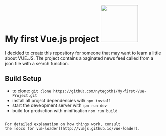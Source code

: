# My first Vue.js project <img src="https://vuejs.org/images/logo.png" width="120" height="120">
I decided to create this repository for someone that may want to learn a little about VUE.JS.
The project contains a paginated news feed called from a json file with a search function.

## Build Setup

* to clone: `git clone https://github.com/nytegoth1/My-first-Vue-Project.git`
* install all project dependencies with `npm install`
* start the development server with `npm run dev`
* build for production with minification `npm run build`

```

For detailed explanation on how things work, consult 
the [docs for vue-loader](http://vuejs.github.io/vue-loader).
